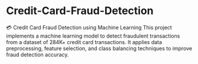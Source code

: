 # Credit-Card-Fraud-Detection
💳 Credit Card Fraud Detection using Machine Learning  This project implements a machine learning model to detect fraudulent transactions from a dataset of 284K+ credit card transactions. It applies data preprocessing, feature selection, and class balancing techniques to improve fraud detection accuracy.
